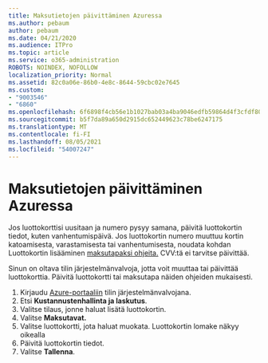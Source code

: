 ```yaml
---
title: Maksutietojen päivittäminen Azuressa
ms.author: pebaum
author: pebaum
ms.date: 04/21/2020
ms.audience: ITPro
ms.topic: article
ms.service: o365-administration
ROBOTS: NOINDEX, NOFOLLOW
localization_priority: Normal
ms.assetid: 82c0a06e-86b0-4e8c-8644-59cbc02e7645
ms.custom:
- "9003546"
- "6860"
ms.openlocfilehash: 6f6898f4cb56e1b1027bab03a4ba9046edfb59864d4f3cfdf8057a18d737f6e9
ms.sourcegitcommit: b5f7da89a650d2915dc652449623c78be6247175
ms.translationtype: MT
ms.contentlocale: fi-FI
ms.lasthandoff: 08/05/2021
ms.locfileid: "54007247"
---
```

# <a name="update-payment-details-in-azure"></a>Maksutietojen päivittäminen Azuressa

Jos luottokorttisi uusitaan ja numero pysyy samana, päivitä luottokortin tiedot, kuten vanhentumispäivä. Jos luottokortin numero muuttuu kortin katoamisesta, varastamisesta tai vanhentumisesta, noudata kohdan Luottokortin lisääminen [maksutapaksi ohjeita.](https://docs.microsoft.com/azure/cost-management-billing/manage/change-credit-card?WT.mc_id=Portal-Microsoft_Azure_Support#addcard) CVV:tä ei tarvitse päivittää.

Sinun on oltava tilin järjestelmänvalvoja, jotta voit muuttaa tai päivittää luottokorttia. Päivitä luottokortti tai maksutapa näiden ohjeiden mukaisesti.

1. Kirjaudu [Azure-portaaliin](https://portal.azure.com/) tilin järjestelmänvalvojana.
2. Etsi **Kustannustenhallinta ja laskutus**.
3. Valitse tilaus, jonne haluat lisätä luottokortin.
4. Valitse **Maksutavat.**
5. Valitse luottokortti, jota haluat muokata. Luottokortin lomake näkyy oikealla
6. Päivitä luottokortin tiedot.
7. Valitse **Tallenna**.
